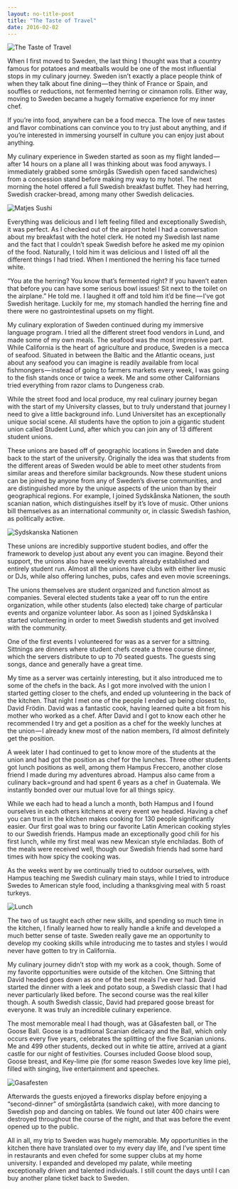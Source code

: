 ```yaml
---
layout: no-title-post
title: "The Taste of Travel"
date: 2016-02-02
---
```


![The Taste of Travel](/images/tastetraveltitle.png "The Taste of Travel")

When I first moved to Sweden, the last thing I thought was that a country famous for potatoes and meatballs would be one of the most influential stops in my culinary journey. Sweden isn’t exactly a place people think of when they talk about fine dining — they think of France or Spain, and souffles or reductions, not fermented herring or cinnamon rolls. Either way, moving to Sweden became a hugely formative experience for my inner chef.

If you’re into food, anywhere can be a food mecca. The love of new tastes and flavor combinations can convince you to try just about anything, and if you’re interested in immersing yourself in culture you can enjoy just about anything.

My culinary experience in Sweden started as soon as my flight landed — after 14 hours on a plane all I was thinking about was food anyways. I immediately grabbed some smörgås (Swedish open faced sandwiches) from a concession stand before making my way to my hotel. The next morning the hotel offered a full Swedish breakfast buffet. They had herring, Swedish cracker-bread, among many other Swedish delicacies.

![Matjes Sushi](/images/tastetravel1.jpg "Matjes Sushi")

Everything was delicious and I left feeling filled and exceptionally Swedish, it was perfect. As I checked out of the airport hotel I had a conversation about my breakfast with the hotel clerk. He noted my Swedish last name and the fact that I couldn’t speak Swedish before he asked me my opinion of the food. Naturally, I told him it was delicious and I listed off all the different things I had tried. When I mentioned the herring his face turned white.

“You ate the herring? You know that’s fermented right? If you haven’t eaten that before you can have some serious bowl issues! Sit next to the toilet on the airplane.” He told me. I laughed it off and told him it’d be fine — I’ve got Swedish heritage. Luckily for me, my stomach handled the herring fine and there were no gastrointestinal upsets on my flight.

My culinary exploration of Sweden continued during my immersive language program. I tried all the different street food vendors in Lund, and made some of my own meals. The seafood was the most impressive part. While California is the heart of agriculture and produce, Sweden is a mecca of seafood. Situated in between the Baltic and the Atlantic oceans, just about any seafood you can imagine is readily available from local fishmongers — instead of going to farmers markets every week, I was going to the fish stands once or twice a week. Me and some other Californians tried everything from razor clams to Dungeness crab.

While the street food and local produce, my real culinary journey began with the start of my University classes, but to truly understand that journey I need to give a little background info. Lund Universitet has an exceptionally unique social scene. All students have the option to join a gigantic student union called Student Lund, after which you can join any of 13 different student unions.

These unions are based off of geographic locations in Sweden and date back to the start of the university. Originally the idea was that students from the different areas of Sweden would be able to meet other students from similar areas and therefore similar backgrounds. Now these student unions can be joined by anyone from any of Sweden’s diverse communities, and are distinguished more by the unique aspects of the union than by their geographical regions. For example, I joined Sydskånska Nationen, the south scanian nation, which distinguishes itself by it’s love of music. Other unions bill themselves as an international community or, in classic Swedish fashion, as politically active.

![Sydskanska Nationen](/images/tastetravel2 "Sydskanska Nationen")

These unions are incredibly supportive student bodies, and offer the framework to develop just about any event you can imagine. Beyond their support, the unions also have weekly events already established and entirely student run. Almost all the unions have clubs with either live music or DJs, while also offering lunches, pubs, cafes and even movie screenings.

The unions themselves are student organized and function almost as companies. Several elected students take a year off to run the entire organization, while other students (also elected) take charge of particular events and organize volunteer labor. As soon as I joined Sydskånska I started volunteering in order to meet Swedish students and get involved with the community.

One of the first events I volunteered for was as a server for a sittning. Sittnings are dinners where student chefs create a three course dinner, which the servers distribute to up to 70 seated guests. The guests sing songs, dance and generally have a great time.

My time as a server was certainly interesting, but it also introduced me to some of the chefs in the back. As I got more involved with the union I started getting closer to the chefs, and ended up volunteering in the back of the kitchen. That night I met one of the people I ended up being closest to, David Frödin. David was a fantastic cook, having learned quite a bit from his mother who worked as a chef. After David and I got to know each other he recommended I try and get a position as a chef for the weekly lunches at the union — I already knew most of the nation members, I’d almost definitely get the position.

A week later I had continued to get to know more of the students at the union and had got the position as chef for the lunches. Three other students got lunch positions as well, among them Hampus Freccero, another close friend I made during my adventures abroad. Hampus also came from a culinary back=ground and had spent 6 years as a chef in Guatemala. We instantly bonded over our mutual love for all things spicy.

While we each had to head a lunch a month, both Hampus and I found ourselves in each others kitchens at every event we headed. Having a chef you can trust in the kitchen makes cooking for 130 people significantly easier. Our first goal was to bring our favorite Latin American cooking styles to our Swedish friends. Hampus made an exceptionally good chili for his first lunch, while my first meal was new Mexican style enchiladas. Both of the meals were received well, though our Swedish friends had some hard times with how spicy the cooking was.

As the weeks went by we continually tried to outdoor ourselves, with Hampus teaching me Swedish culinary main stays, while I tried to introduce Swedes to American style food, including a thanksgiving meal with 5 roast turkeys.

![Lunch](/images/tastetravel3.jpg "Lunch")

The two of us taught each other new skills, and spending so much time in the kitchen, I finally learned how to really handle a knife and developed a much better sense of taste. Sweden really gave me an opportunity to develop my cooking skills while introducing me to tastes and styles I would never have gotten to try in California.

My culinary journey didn’t stop with my work as a cook, though. Some of my favorite opportunities were outside of the kitchen. One Sittning that David headed goes down as one of the best meals I’ve ever had. David started the dinner with a leek and potato soup, a Swedish classic that I had never particularly liked before. The second course was the real killer though. A south Swedish classic, David had prepared goose breast for everyone. It was truly an incredible culinary experience.

The most memorable meal I had though, was at Gåsafesten ball, or The Goose Ball. Goose is a traditional Scanian delicacy and the Ball, which only occurs every five years, celebrates the splitting of the five Scanian unions. Me and 499 other students, decked out in white tie attire, arrived at a giant castle for our night of festivities. Courses included Goose blood soup, Goose breast, and Key-lime pie (for some reason Swedes love key lime pie), filled with singing, live entertainment and speeches.

![Gasafesten](/images/tastetravel4.jpg "Gasafesten")

Afterwards the guests enjoyed a fireworks display before enjoying a “second-dinner” of smörgåstårta (sandwich cake), with more dancing to Swedish pop and dancing on tables. We found out later 400 chairs were destroyed throughout the course of the night, and that was before the event opened up to the public.

All in all, my trip to Sweden was hugely memorable. My opportunities in the kitchen there have translated over to my every day life, and I’ve spent time in restaurants and even chefed for some supper clubs at my home university. I expanded and developed my palate, while meeting exceptionally driven and talented individuals. I still count the days until I can buy another plane ticket back to Sweden.
